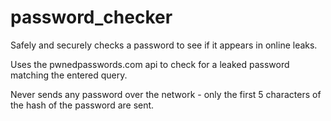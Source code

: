 # password_checker
Safely and securely checks a password to see if it appears in online leaks. 

Uses the pwnedpasswords.com api to check for a leaked password matching the entered query. 

Never sends any password over the network - only the first 5 characters of the hash of the password are sent.
